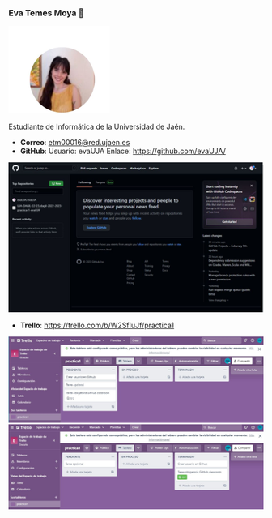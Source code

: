 ### Eva Temes Moya  👋
<img src='/imagen.JPG' width='200px'>

Estudiante de Informática de la Universidad de Jaén.
* **Correo**: etm00016@red.ujaen.es
* **GitHub**: 
   Usuario: evaUJA
   Enlace: https://github.com/evaUJA/
<img src='/perfil_GitHub.JPG' width='600px'>

* **Trello**: https://trello.com/b/W2SfIuJf/practica1
<img src='/trelloInicial.JPG' width='600px'>
<img src='/trelloFinal.JPG' width='600px'>
